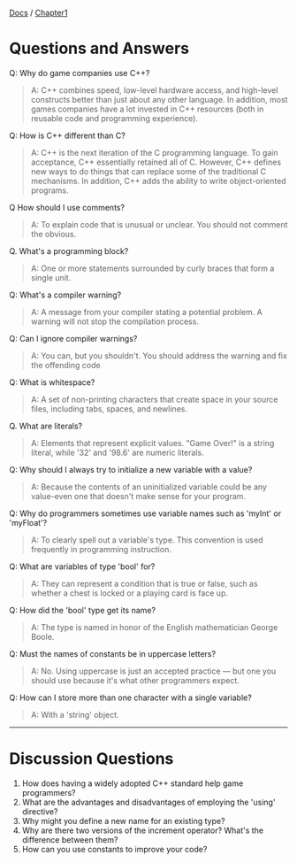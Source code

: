 [Docs](../../) / [Chapter1](../)
# Questions and Answers

Q: Why do game companies use C++?
> A: C++ combines speed, low-level hardware access, and high-level constructs better than just about any other language. In addition, most games companies have a lot invested in C++ resources (both in reusable code and programming experience).

Q: How is C++ different than C?
> A: C++ is the next iteration of the C programming language. To gain acceptance, C++ essentially retained all of C. However, C++ defines new ways to do things that can replace some of the traditional C mechanisms. In addition, C++ adds the ability to write object-oriented programs.

Q How should I use comments? 
> A: To explain code that is unusual or unclear. You should not comment the obvious.

Q. What's a programming block?
> A: One or more statements surrounded by curly braces that form a single unit.

Q: What's a compiler warning?
> A: A message from your compiler stating a potential problem. A warning will not stop the compilation process.

Q: Can I ignore compiler warnings? 
> A: You can, but you shouldn't. You should address the warning and fix the offending code 

Q: What is whitespace?
> A: A set of non-printing characters that create space in your source files, including tabs, spaces, and newlines. 

Q. What are literals?
> A: Elements that represent explicit values. "Game Over!" is a string literal, while '32' and '98.6' are numeric literals.

Q: Why should I always try to initialize a new variable with a value? 
> A: Because the contents of an uninitialized variable could be any value-even one that doesn't make sense for your program.

Q: Why do programmers sometimes use variable names such as 'myInt' or 'myFloat'?
> A: To clearly spell out a variable's type. This convention is used frequently in programming instruction.

Q: What are variables of type 'bool' for?
> A: They can represent a condition that is true or false, such as whether a chest is locked or a playing card is face up.

Q: How did the 'bool' type get its name?
> A: The type is named in honor of the English mathematician George Boole.

Q: Must the names of constants be in uppercase letters?
> A: No. Using uppercase is just an accepted practice — but one you should use because it's what other programmers expect.

Q: How can I store more than one character with a single variable?
> A: With a 'string' object.

---

# Discussion Questions

1. How does having a widely adopted C++ standard help game programmers?
2. What are the advantages and disadvantages of employing the 'using' directive?
3. Why might you define a new name for an existing type?
4. Why are there two versions of the increment operator? What's the difference between them?
5. How can you use constants to improve your code?